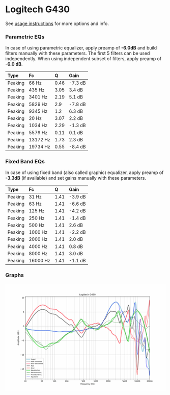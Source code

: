 # Logitech G430
See [usage instructions](https://github.com/jaakkopasanen/AutoEq#usage) for more options and info.

### Parametric EQs
In case of using parametric equalizer, apply preamp of **-6.0dB** and build filters manually
with these parameters. The first 5 filters can be used independently.
When using independent subset of filters, apply preamp of **-6.0 dB**.

| Type    | Fc       |    Q | Gain    |
|:--------|:---------|:-----|:--------|
| Peaking | 66 Hz    | 0.46 | -7.3 dB |
| Peaking | 435 Hz   | 3.05 | 3.4 dB  |
| Peaking | 3401 Hz  | 2.19 | 5.1 dB  |
| Peaking | 5829 Hz  | 2.9  | -7.8 dB |
| Peaking | 9345 Hz  | 1.2  | 6.3 dB  |
| Peaking | 20 Hz    | 3.07 | 2.2 dB  |
| Peaking | 1034 Hz  | 2.29 | -1.3 dB |
| Peaking | 5579 Hz  | 0.11 | 0.1 dB  |
| Peaking | 13172 Hz | 1.73 | 2.3 dB  |
| Peaking | 19734 Hz | 0.55 | -8.4 dB |

### Fixed Band EQs
In case of using fixed band (also called graphic) equalizer, apply preamp of **-3.3dB**
(if available) and set gains manually with these parameters.

| Type    | Fc       |    Q | Gain    |
|:--------|:---------|:-----|:--------|
| Peaking | 31 Hz    | 1.41 | -3.9 dB |
| Peaking | 63 Hz    | 1.41 | -6.6 dB |
| Peaking | 125 Hz   | 1.41 | -4.2 dB |
| Peaking | 250 Hz   | 1.41 | -1.4 dB |
| Peaking | 500 Hz   | 1.41 | 2.6 dB  |
| Peaking | 1000 Hz  | 1.41 | -2.2 dB |
| Peaking | 2000 Hz  | 1.41 | 2.0 dB  |
| Peaking | 4000 Hz  | 1.41 | 0.8 dB  |
| Peaking | 8000 Hz  | 1.41 | 3.0 dB  |
| Peaking | 16000 Hz | 1.41 | -1.1 dB |

### Graphs
![](./Logitech%20G430.png)